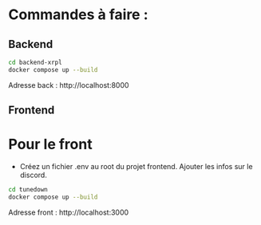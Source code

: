 # Commandes à faire :

## Backend

```bash
cd backend-xrpl
docker compose up --build
```

Adresse back : http://localhost:8000

## Frontend

# Pour le front

- Créez un fichier .env au root du projet frontend. Ajouter les infos sur le discord.

```bash
cd tunedown
docker compose up --build
```

Adresse front : http://localhost:3000
